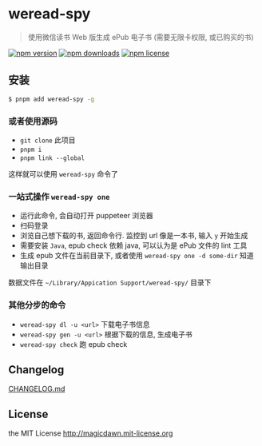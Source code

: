 # weread-spy

> 使用微信读书 Web 版生成 ePub 电子书 (需要无限卡权限, 或已购买的书)

[![npm version](https://img.shields.io/npm/v/weread-spy.svg?style=flat-square)](https://www.npmjs.com/package/weread-spy)
[![npm downloads](https://img.shields.io/npm/dm/weread-spy.svg?style=flat-square)](https://www.npmjs.com/package/weread-spy)
[![npm license](https://img.shields.io/npm/l/weread-spy.svg?style=flat-square)](http://magicdawn.mit-license.org)

## 安装

```sh
$ pnpm add weread-spy -g
```

### 或者使用源码

- `git clone` 此项目
- `pnpm i`
- `pnpm link --global`

这样就可以使用 `weread-spy` 命令了

### 一站式操作 `weread-spy one`

- 运行此命令, 会自动打开 puppeteer 浏览器
- 扫码登录
- 浏览自己想下载的书, 返回命令行. 监控到 url 像是一本书, 输入 `y` 开始生成
- 需要安装 `Java`, epub check 依赖 java, 可以认为是 ePub 文件的 lint 工具
- 生成 epub 文件在当前目录下, 或者使用 `weread-spy one -d some-dir` 知道输出目录

数据文件在 `~/Library/Appication Support/weread-spy/` 目录下

### 其他分步的命令

- `weread-spy dl -u <url>` 下载电子书信息
- `weread-spy gen -u <url>` 根据下载的信息, 生成电子书
- `weread-spy check` 跑 epub check

## Changelog

[CHANGELOG.md](CHANGELOG.md)

## License

the MIT License http://magicdawn.mit-license.org
